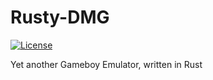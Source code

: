 # Rusty-DMG
[![License](https://img.shields.io/badge/License-Apache%202.0-blue.svg)](./LICENSE)


Yet another Gameboy Emulator, written in Rust

